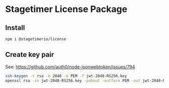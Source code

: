 # Stagetimer License Package

## Install

```sh
npm i @stagetimerio/license
```

## Create key pair

See: https://github.com/auth0/node-jsonwebtoken/issues/794

```sh
ssh-keygen -t rsa -b 2048 -m PEM -f jwt-2048-RS256.key
openssl rsa -in jwt-2048-RS256.key -pubout -outform PEM -out jwt-2048-RS256.key.pub
```
